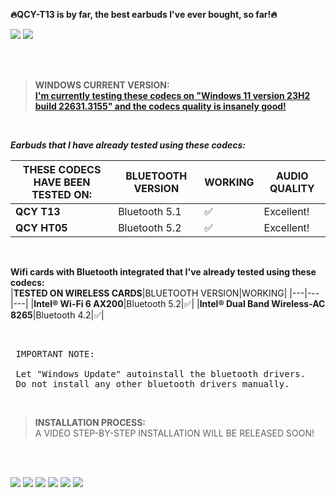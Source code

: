 
<p><strong>🔥QCY-T13 is by far, the best earbuds I've ever bought, so far!🔥</strong></p>

![](https://i.imgur.com/4sGFgV6.jpg)
![](https://imgur.com/GsPj9uh.jpg)


<br />
<br />

> **WINDOWS CURRENT VERSION:** <br />
> [**I'm currently testing these codecs on "Windows 11 version 23H2 build 22631.3155" and the codecs quality is insanely good!**](https://www.youtube.com/watch?v=g9I8vJ9yAoE&ab_channel=VicyosLinuxOfficial)

<br />

***Earbuds that I have already tested using these codecs:*** <br />

|**THESE CODECS HAVE BEEN TESTED ON:**|BLUETOOTH VERSION|WORKING|AUDIO QUALITY|
|---|---|---|---|
|**QCY T13**|Bluetooth 5.1|:white_check_mark:|Excellent!|
|**QCY HT05**|Bluetooth 5.2|:white_check_mark:|Excellent!|

<br />

<!--
**If you are looking for having the best audio experience, I recommend this combination:**
|WINDOWS VERSION|EARBUDS|
|---|---|
|Windows 11 version 23H2 build 22631.3155|QCY T13|

<br />
-->

**Wifi cards with Bluetooth integrated that I've already tested using these codecs:** <br />
|**TESTED ON WIRELESS CARDS**|BLUETOOTH VERSION|WORKING|
|---|---|---|
|**Intel® Wi-Fi 6 AX200**|Bluetooth 5.2|:white_check_mark:|
|**Intel® Dual Band Wireless-AC 8265**|Bluetooth 4.2|:white_check_mark:|

<br />

<pre> IMPORTANT NOTE: <br />
 Let "Windows Update" autoinstall the bluetooth drivers.
 Do not install any other bluetooth drivers manually.</pre> 

<br />

> **INSTALLATION PROCESS:** <br />
>  A VIDEO STEP-BY-STEP INSTALLATION WILL BE RELEASED SOON! 

<br />
<br />

<!-- !
![](https://i.imgur.com/ZWudRns.png)
![](https://i.imgur.com/WWPeSHr.png)
![](https://i.imgur.com/o583b2D.png)
![](https://i.imgur.com/QmNqTk6.png) 
-->

[](https://i.imgur.com/4sGFgV6.jpg)
![](https://i.imgur.com/xdVQ0zN.png)
![](https://i.imgur.com/FkDKJmO.png)
![](https://i.imgur.com/3U13srq.png)
![](https://i.imgur.com/j5aNJ5n.png)
![](https://i.imgur.com/NBJSuuB.png)
![](https://i.imgur.com/a50KJdJ.png)


